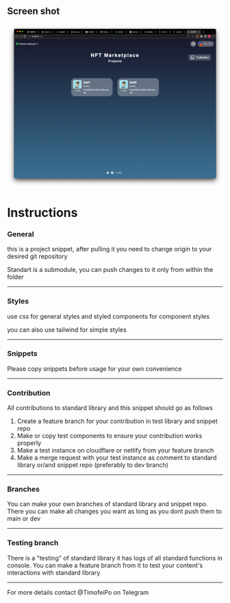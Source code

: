 <h2>Screen shot</h2>

![](Resources/main-screan.png)<h1>Instructions</h1>

<h3>General</h2>

this is a project snippet, after pulling it you need to change origin to your desired git repository

Standart is a submodule, you can push changes to it only from within the folder

----
<h3>Styles</h2>

use css for general styles and styled components for component styles

you can also use tailwind for simple styles

----
<h3>Snippets</h3>

Please copy snippets before usage for your own convenience

----
<h3>Contribution</h3>

All contributions to standard library and this snippet should go as follows

1. Create a feature branch for your contribution in test library and snippet repo
2. Make or copy test components to ensure your contribution works properly
3. Make a test instance on cloudflare or netlify from your feature branch
4. Make a merge request with your test instance as comment to standard library or/and snippet repo (preferably to dev branch)

----
<h3>Branches</h3>
You can make your own branches of standard library and snippet repo. There you can make all changes you want as long as you dont push them to main or dev

----
<h3>Testing branch</h3>

There is a "testing" of standard library it has logs of all standard functions in console.
You can make a feature branch from it to test your content's interactions with standard library

----

For more details contact @TimofeiPo on Telegram
